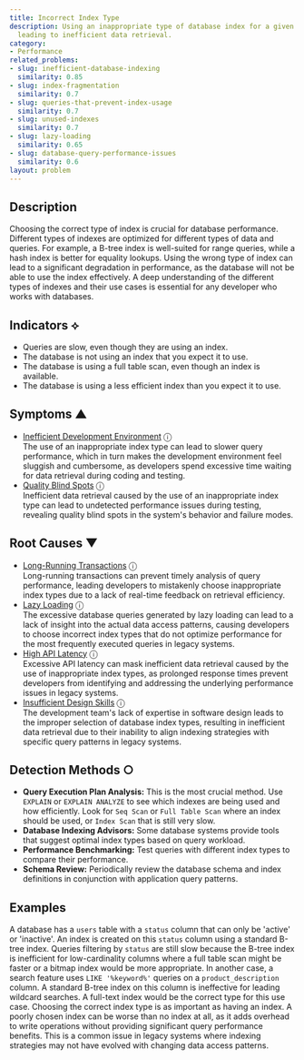 ```yaml
---
title: Incorrect Index Type
description: Using an inappropriate type of database index for a given query pattern,
  leading to inefficient data retrieval.
category:
- Performance
related_problems:
- slug: inefficient-database-indexing
  similarity: 0.85
- slug: index-fragmentation
  similarity: 0.7
- slug: queries-that-prevent-index-usage
  similarity: 0.7
- slug: unused-indexes
  similarity: 0.7
- slug: lazy-loading
  similarity: 0.65
- slug: database-query-performance-issues
  similarity: 0.6
layout: problem
---
```


## Description
Choosing the correct type of index is crucial for database performance. Different types of indexes are optimized for different types of data and queries. For example, a B-tree index is well-suited for range queries, while a hash index is better for equality lookups. Using the wrong type of index can lead to a significant degradation in performance, as the database will not be able to use the index effectively. A deep understanding of the different types of indexes and their use cases is essential for any developer who works with databases.

## Indicators ⟡
- Queries are slow, even though they are using an index.
- The database is not using an index that you expect it to use.
- The database is using a full table scan, even though an index is available.
- The database is using a less efficient index than you expect it to use.

## Symptoms ▲
- [Inefficient Development Environment](inefficient-development-environment.md) <span class="info-tooltip" title="Confidence: 0.372, Strength: 0.570">ⓘ</span>
<br/>  The use of an inappropriate index type can lead to slower query performance, which in turn makes the development environment feel sluggish and cumbersome, as developers spend excessive time waiting for data retrieval during coding and testing.
- [Quality Blind Spots](quality-blind-spots.md) <span class="info-tooltip" title="Confidence: 0.361, Strength: 0.671">ⓘ</span>
<br/>  Inefficient data retrieval caused by the use of an inappropriate index type can lead to undetected performance issues during testing, revealing quality blind spots in the system's behavior and failure modes.

## Root Causes ▼
- [Long-Running Transactions](long-running-transactions.md) <span class="info-tooltip" title="Confidence: 0.323, Strength: 0.886">ⓘ</span>
<br/>  Long-running transactions can prevent timely analysis of query performance, leading developers to mistakenly choose inappropriate index types due to a lack of real-time feedback on retrieval efficiency.
- [Lazy Loading](lazy-loading.md) <span class="info-tooltip" title="Confidence: 0.317, Strength: 0.866">ⓘ</span>
<br/>  The excessive database queries generated by lazy loading can lead to a lack of insight into the actual data access patterns, causing developers to choose incorrect index types that do not optimize performance for the most frequently executed queries in legacy systems.
- [High API Latency](high-api-latency.md) <span class="info-tooltip" title="Confidence: 0.313, Strength: 0.892">ⓘ</span>
<br/>  Excessive API latency can mask inefficient data retrieval caused by the use of inappropriate index types, as prolonged response times prevent developers from identifying and addressing the underlying performance issues in legacy systems.
- [Insufficient Design Skills](insufficient-design-skills.md) <span class="info-tooltip" title="Confidence: 0.311, Strength: 0.881">ⓘ</span>
<br/>  The development team's lack of expertise in software design leads to the improper selection of database index types, resulting in inefficient data retrieval due to their inability to align indexing strategies with specific query patterns in legacy systems.

## Detection Methods ○

- **Query Execution Plan Analysis:** This is the most crucial method. Use `EXPLAIN` or `EXPLAIN ANALYZE` to see which indexes are being used and how efficiently. Look for `Seq Scan` or `Full Table Scan` where an index should be used, or `Index Scan` that is still very slow.
- **Database Indexing Advisors:** Some database systems provide tools that suggest optimal index types based on query workload.
- **Performance Benchmarking:** Test queries with different index types to compare their performance.
- **Schema Review:** Periodically review the database schema and index definitions in conjunction with application query patterns.

## Examples
A database has a `users` table with a `status` column that can only be 'active' or 'inactive'. An index is created on this `status` column using a standard B-tree index. Queries filtering by `status` are still slow because the B-tree index is inefficient for low-cardinality columns where a full table scan might be faster or a bitmap index would be more appropriate. In another case, a search feature uses `LIKE '%keyword%'` queries on a `product_description` column. A standard B-tree index on this column is ineffective for leading wildcard searches. A full-text index would be the correct type for this use case. Choosing the correct index type is as important as having an index. A poorly chosen index can be worse than no index at all, as it adds overhead to write operations without providing significant query performance benefits. This is a common issue in legacy systems where indexing strategies may not have evolved with changing data access patterns.
